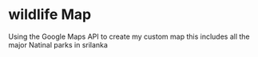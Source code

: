 # wildlife Map
Using the Google Maps API to create  my custom map 
this includes all the major Natinal parks in srilanka
